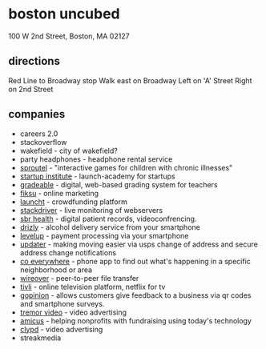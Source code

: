 boston uncubed
==============
100 W 2nd Street, Boston, MA 02127

directions
----------
Red Line to Broadway stop
Walk east on Broadway
Left on 'A' Street
Right on 2nd Street

companies
---------
* careers 2.0
* stackoverflow
* wakefield - city of wakefield?
* party headphones - headphone rental service
* [sproutel](www.sproutel.com) - "interactive games for children with chronic illnesses"
* [startup institute](startupinstitute.com) - launch-academy for startups
* [gradeable](www.gradeable.com) - digital, web-based grading system for teachers
* [fiksu](http://www.fiksu.com/company/company-overview) - online marketing
* [launcht](www.launcht.com) - crowdfunding platform
* [stackdriver](http://www.stackdriver.com/about-stackdriver/) - live monitoring of webservers
* [sbr health](http://www.sbrhealth.com/about-sbr) - digital patient records, videoconfrencing.
* [drizly](http://www.drizly.com/about.php) - alcohol delivery service from your smartphone
* [levelup](https://www.thelevelup.com/jobs) - payment processing via your smartphone
* [updater](https://www.updater.com/about-us) - making moving easier via usps change of address and secure address change notifications
* [co everywhere](www.coeverywhere.com) - phone app to find out what's happening in a specific neighborhood or area
* [wireover](http://www.wireover.com/jobs/) - peer-to-peer file transfer
* [tivli](http://tivli.com/jobs/) - online television platform, netflix for tv
* [gopinion](http://www.gopinion.com/info/about) - allows customers give feedback to a business via qr codes and smartphone surveys.
* [tremor video](http://tremorvideo.com/about-us/) - video advertising
* [amicus](http://jobs.amicushq.com/) - helping nonprofits with fundraising using today's technology
* [clypd](http://www.clypd.com/) - video advertising
* streakmedia
